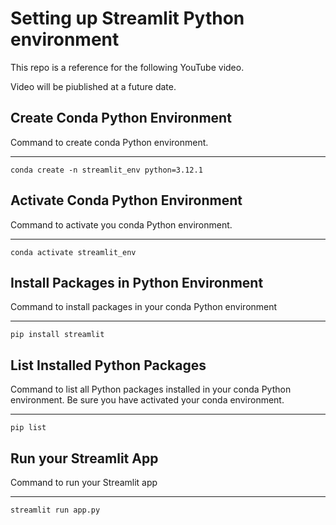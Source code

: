 # Setting up Streamlit Python environment
This repo is a reference for the following YouTube video. 

Video will be piublished at a future date.

## Create Conda Python Environment

Command to create conda Python environment.

---

`
conda create -n streamlit_env python=3.12.1
`

## Activate Conda Python Environment
Command to activate you conda Python environment.

---

`
conda activate streamlit_env
`

## Install Packages in Python Environment

Command to install packages in your conda Python environment

---

`
pip install streamlit
`

## List Installed Python Packages
Command to list all Python packages installed in your conda Python environment. Be sure you have activated your conda environment. 

---

`
pip list
`

## Run your Streamlit App

Command to run your Streamlit app

---

`
streamlit run app.py 
`



